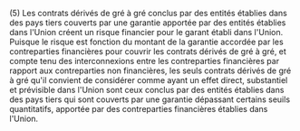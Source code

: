 (5) Les contrats dérivés de gré à gré conclus par des entités établies dans des pays tiers couverts par une garantie apportée par des entités établies dans l'Union créent un risque financier pour le garant établi dans l'Union. Puisque le risque est fonction du montant de la garantie accordée par les contreparties financières pour couvrir les contrats dérivés de gré à gré, et compte tenu des interconnexions entre les contreparties financières par rapport aux contreparties non financières, les seuls contrats dérivés de gré à gré qu'il convient de considérer comme ayant un effet direct, substantiel et prévisible dans l'Union sont ceux conclus par des entités établies dans des pays tiers qui sont couverts par une garantie dépassant certains seuils quantitatifs, apportée par des contreparties financières établies dans l'Union.